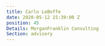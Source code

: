```yaml
---
title: Carlo LeBoffe
date: 2020-05-12 15:39:00 Z
position: 45
Details: MorganFranklin Consulting
Section: advisory
---
```


